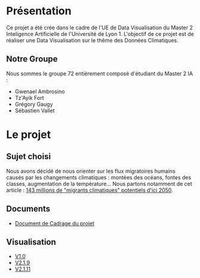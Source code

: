 # Présentation

Ce projet a été crée dans le cadre de l'UE de Data Visualisation du Master 2 Inteligence Artificielle de l'Université de Lyon 1.
L'objectif de ce projet est de réaliser une Data Visualisation sur le thême des Données Climatiques.

## Notre Groupe
Nous sommes le groupe 72 entièrement composé d'étudiant du Master 2 IA :
- Gwenael Ambrosino
- Tz'Ayik Fort
- Grégory Gaugy
- Sébastien Vallet

# Le projet

## Sujet choisi
Nous avons décidé de nous orienter sur les flux migratoires humains causés par les changements climatiques : montées des océans, fontes des classes, augmentation de la température...
Nous partons notamment de cet article : [143 millions de "migrants climatiques" potentiels d'ici 2050](https://www.europe1.fr/international/143-millions-de-migrants-climatiques-potentiels-dici-2050-3603704).

## Documents
- [Document de Cadrage du projet](https://m2ia72.github.io/docadrage)

## Visualisation
- [V1.0](https://m2ia72.github.io/Visu1/visu)
- [V2.1.9](https://m2ia72.github.io/Visu2_worldmap/visu_worldmap)
- [V2.1.11](https://m2ia72.github.io/HexMap/index)
